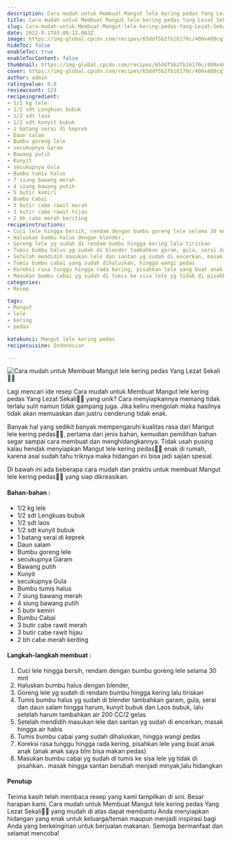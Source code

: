 ```yaml
---
description: Cara mudah untuk Membuat Mangut lele kering pedas Yang Lezat Sekali"
title: Cara mudah untuk Membuat Mangut lele kering pedas Yang Lezat Sekali
slug: Cara-mudah-untuk-Membuat-Mangut-lele-kering-pedas-Yang-Lezat-Sekali
date: 2022-8-1T03:09:12.063Z
image: https://img-global.cpcdn.com/recipes/65ddf5b2fb16170c/400x400cq70/photo.jpg
hideToc: false
enableToc: true
enableTocContent: false
thumbnail: https://img-global.cpcdn.com/recipes/65ddf5b2fb16170c/400x400cq70/photo.jpg
cover: https://img-global.cpcdn.com/recipes/65ddf5b2fb16170c/400x400cq70/photo.jpg
author: admin
ratingvalue: 4.8
reviewcount: 124
recipeingredient:
- 1/2 kg lele
- 1/2 sdt Lengkuas bubuk
- 1/2 sdt laos
- 1/2 sdt kunyit bubuk
- 1 batang serai di keprek
- Daun salam
- Bumbu goreng lele
- secukupnya Garam
- Bawang putih
- Kunyit
- secukupnya Gula
- Bumbu tumis halus
- 7 siung bawang merah
- 4 siung bawang putih
- 5 butir kemiri
- Bumbu Cabai
- 3 butir cabe rawit merah
- 3 butir cabe rawit hijau
- 2 bh cabe merah keriting
recipeinstructions:
- Cuci lele hingga bersih, rendam dengan bumbu goreng lele selama 30 mnt
- Haluskan bumbu halus dengan blender,
- Goreng lele yg sudah di rendam bumbu hingga kering lalu tiriskan
- Tumis bumbu halus yg sudah di blender tambahkan garam, gula, serai dan daun salam hingga harum, kunyit bubuk dan Laos bubuk, lalu setelah harum tambahkan air 200 CC/2 gelas
- Setelah mendidih masukan lele dan santan yg sudah di encerkan, masak hingga air habis
- Tumis bumbu cabai yang sudah dihaluskan, hingga wangi pedas
- Koreksi rasa tunggu hingga rada kering, pisahkan lele yang buat anak anak (anak anak saya blm bisa makan pedas)
- Masukan bumbu cabai yg sudah di tumis ke sisa lele yg tidak di pisahkan.. masak hingga santan berubah menjadi minyak,lalu hidangkan
categories:
- Resep

tags:
- Mangut
- lele
- kering
- pedas

katakunci: Mangut lele kering pedas
recipecuisine: Indonesian

---
```


![Cara mudah untuk Membuat Mangut lele kering pedas Yang Lezat Sekali👩‍🍳](https://img-global.cpcdn.com/recipes/65ddf5b2fb16170c/400x400cq70/photo.jpg)

Lagi mencari ide resep Cara mudah untuk Membuat Mangut lele kering pedas Yang Lezat Sekali👩‍🍳 yang unik? Cara menyiapkannya memang tidak terlalu sulit namun tidak gampang juga. Jika keliru mengolah maka hasilnya tidak akan memuaskan dan justru cenderung tidak enak.

Banyak hal yang sedikit banyak mempengaruhi kualitas rasa dari Mangut lele kering pedas👩‍🍳, pertama dari jenis bahan, kemudian pemilihan bahan segar sampai cara membuat dan menghidangkannya. Tidak usah pusing kalau hendak menyiapkan Mangut lele kering pedas👩‍🍳 enak di rumah, karena asal sudah tahu triknya maka hidangan ini bisa jadi sajian spesial.

Di bawah ini ada beberapa cara mudah dan praktis untuk membuat Mangut lele kering pedas👩‍🍳 yang siap dikreasikan.

<!--inarticleads1-->

#### Bahan-bahan :

- 1/2 kg lele
- 1/2 sdt Lengkuas bubuk
- 1/2 sdt laos
- 1/2 sdt kunyit bubuk
- 1 batang serai di keprek
- Daun salam
- Bumbu goreng lele
- secukupnya Garam
- Bawang putih
- Kunyit
- secukupnya Gula
- Bumbu tumis halus
- 7 siung bawang merah
- 4 siung bawang putih
- 5 butir kemiri
- Bumbu Cabai
- 3 butir cabe rawit merah
- 3 butir cabe rawit hijau
- 2 bh cabe merah keriting

<!--inarticleads2-->

#### Langkah-langkah membuat :

1. Cuci lele hingga bersih, rendam dengan bumbu goreng lele selama 30 mnt
1. Haluskan bumbu halus dengan blender,
1. Goreng lele yg sudah di rendam bumbu hingga kering lalu tiriskan
1. Tumis bumbu halus yg sudah di blender tambahkan garam, gula, serai dan daun salam hingga harum, kunyit bubuk dan Laos bubuk, lalu setelah harum tambahkan air 200 CC/2 gelas
1. Setelah mendidih masukan lele dan santan yg sudah di encerkan, masak hingga air habis
1. Tumis bumbu cabai yang sudah dihaluskan, hingga wangi pedas
1. Koreksi rasa tunggu hingga rada kering, pisahkan lele yang buat anak anak (anak anak saya blm bisa makan pedas)
1. Masukan bumbu cabai yg sudah di tumis ke sisa lele yg tidak di pisahkan.. masak hingga santan berubah menjadi minyak,lalu hidangkan

#### Penutup

Terima kasih telah membaca resep yang kami tampilkan di sini. Besar harapan kami, Cara mudah untuk Membuat Mangut lele kering pedas Yang Lezat Sekali👩‍🍳 yang mudah di atas dapat membantu Anda menyiapkan hidangan yang enak untuk keluarga/teman maupun menjadi inspirasi bagi Anda yang berkeinginan untuk berjualan makanan. Semoga bermanfaat dan selamat mencoba!